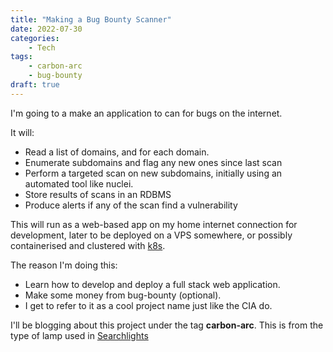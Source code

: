 ```yaml
---
title: "Making a Bug Bounty Scanner"
date: 2022-07-30
categories:
    - Tech
tags:
    - carbon-arc
    - bug-bounty
draft: true
---
```


I'm going to a make an application to can for bugs on the internet.

It will:
- Read a list of domains, and for each domain.
- Enumerate subdomains and flag any new ones since last scan
- Perform a targeted scan on new subdomains, initially using an automated tool like nuclei.
- Store results of scans in an RDBMS
- Produce alerts if any of the scan find a vulnerability


This will run as a web-based app on my home internet connection for development, later to be deployed on a VPS somewhere, or possibly containerised and clustered with [k8s](http://kubernetes.io).

The reason I'm doing this:
- Learn how to develop and deploy a full stack web application.
- Make some money from bug-bounty (optional).
- I get to refer to it as a cool project name just like the CIA do.

I'll be blogging about this project under the tag **carbon-arc**. This is from the type of lamp used in [Searchlights](https://en.wikipedia.org/wiki/Searchlight)

